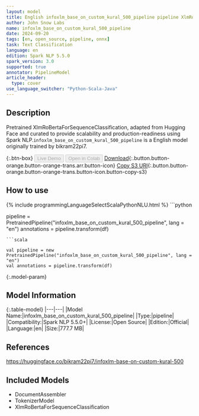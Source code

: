 ```yaml
---
layout: model
title: English infoxlm_base_on_custom_kural_500_pipeline pipeline XlmRoBertaForSequenceClassification from bikram22pi7
author: John Snow Labs
name: infoxlm_base_on_custom_kural_500_pipeline
date: 2024-09-20
tags: [en, open_source, pipeline, onnx]
task: Text Classification
language: en
edition: Spark NLP 5.5.0
spark_version: 3.0
supported: true
annotator: PipelineModel
article_header:
  type: cover
use_language_switcher: "Python-Scala-Java"
---
```


## Description

Pretrained XlmRoBertaForSequenceClassification, adapted from Hugging Face and curated to provide scalability and production-readiness using Spark NLP.`infoxlm_base_on_custom_kural_500_pipeline` is a English model originally trained by bikram22pi7.

{:.btn-box}
<button class="button button-orange" disabled>Live Demo</button>
<button class="button button-orange" disabled>Open in Colab</button>
[Download](https://s3.amazonaws.com/auxdata.johnsnowlabs.com/public/models/infoxlm_base_on_custom_kural_500_pipeline_en_5.5.0_3.0_1726846462142.zip){:.button.button-orange.button-orange-trans.arr.button-icon}
[Copy S3 URI](s3://auxdata.johnsnowlabs.com/public/models/infoxlm_base_on_custom_kural_500_pipeline_en_5.5.0_3.0_1726846462142.zip){:.button.button-orange.button-orange-trans.button-icon.button-copy-s3}

## How to use



<div class="tabs-box" markdown="1">
{% include programmingLanguageSelectScalaPythonNLU.html %}
```python

pipeline = PretrainedPipeline("infoxlm_base_on_custom_kural_500_pipeline", lang = "en")
annotations =  pipeline.transform(df)   

```
```scala

val pipeline = new PretrainedPipeline("infoxlm_base_on_custom_kural_500_pipeline", lang = "en")
val annotations = pipeline.transform(df)

```
</div>

{:.model-param}
## Model Information

{:.table-model}
|---|---|
|Model Name:|infoxlm_base_on_custom_kural_500_pipeline|
|Type:|pipeline|
|Compatibility:|Spark NLP 5.5.0+|
|License:|Open Source|
|Edition:|Official|
|Language:|en|
|Size:|777.7 MB|

## References

https://huggingface.co/bikram22pi7/infoxlm-base-on-custom-kural-500

## Included Models

- DocumentAssembler
- TokenizerModel
- XlmRoBertaForSequenceClassification